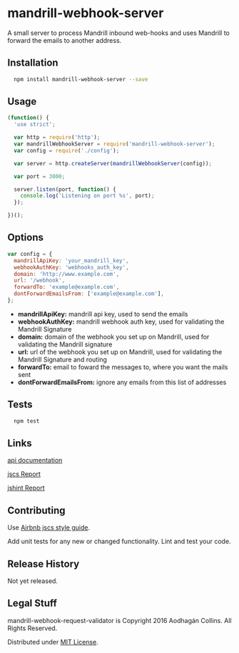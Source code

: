 mandrill-webhook-server
=========
A small server to process Mandrill inbound web-hooks and uses Mandrill to forward the emails to another address.

## Installation

```bash
  npm install mandrill-webhook-server --save
```
## Usage
```javascript
(function() {
  'use strict';

  var http = require('http');
  var mandrillWebhookServer = require('mandrill-webhook-server');
  var config = require('./config');

  var server = http.createServer(mandrillWebhookServer(config));

  var port = 3000;

  server.listen(port, function() {
    console.log('Listening on port %s', port);
  });

})();
```
## Options

```javascript
var config = {
  mandrillApiKey: 'your_mandrill_key',
  webhookAuthKey: 'webhooks_auth_key',
  domain: 'http://www.example.com',
  url: '/webhook',
  forwardTo: 'example@example.com',
  dontForwardEmailsFrom: ['example@example.com'],
};
```

* **mandrillApiKey:** mandrill api key, used to send the emails
* **webhookAuthKey:** mandrill webhook auth key, used for validating the Mandrill Signature
* **domain:** domain of the webhook you set up on Mandrill, used for validating the Mandrill signature
* **url:** url of the webhook you set up on Mandrill, used for validating the Mandrill Signature and routing
* **forwardTo:** email to foward the messages to, where you want the mails sent
* **dontForwardEmailsFrom:** ignore any emails from this list of addresses

## Tests
```bash
  npm test
```

## Links

[api documentation](./docs/api.md)

[jscs Report](./docs/jscs.md)

[jshint Report](./docs/jshint.md)

## Contributing

Use [Airbnb jscs style guide](https://github.com/airbnb/javascript).

Add unit tests for any new or changed functionality. Lint and test your code.

## Release History

Not yet released.

## Legal Stuff

mandrill-webhook-request-validator is Copyright 2016 Aodhagán Collins. All Rights Reserved.

Distributed under [MIT License](https://tldrlegal.com/license/mit-license).

